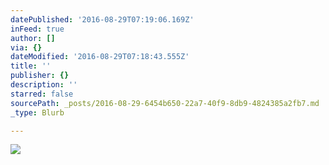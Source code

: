 ```yaml
---
datePublished: '2016-08-29T07:19:06.169Z'
inFeed: true
author: []
via: {}
dateModified: '2016-08-29T07:18:43.555Z'
title: ''
publisher: {}
description: ''
starred: false
sourcePath: _posts/2016-08-29-6454b650-22a7-40f9-8db9-4824385a2fb7.md
_type: Blurb

---
```

![](https://the-grid-user-content.s3-us-west-2.amazonaws.com/cf5e217f-b830-4825-9077-99d52b0fc95d.gif)